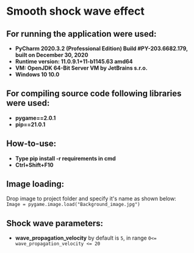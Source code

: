 # Smooth shock wave effect

## For running the application were used:
* __PyCharm 2020.3.2 (Professional Edition) Build #PY-203.6682.179, built on December 30, 2020__
* __Runtime version: 11.0.9.1+11-b1145.63 amd64__
* __VM: OpenJDK 64-Bit Server VM by JetBrains s.r.o.__
* __Windows 10 10.0__

## For compiling source code following libraries were used:
* __pygame==2.0.1__ 
* __pip==21.0.1__ 

## How-to-use:
* __Type pip install -r requirements in cmd__
* __Ctrl+Shift+F10__

## Image loading:
Drop image to project folder and specify it's name as shown below: \
`Image = pygame.image.load("Background_image.jpg")`


## Shock wave parameters:

* __wave_propagation_velocity__ by default is `5`, in range `0<= wave_propagation_velocity <= 20`
